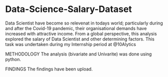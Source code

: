 # Data-Science-Salary-Dataset

Data Scientist have become so relevenat in todays world; particularly during and after the Covid-19 pandemic, their organisational demands have increased with attractive income. From a global perspective, this analysis explored the salary of Data Scientist and other determining factors. This task was undertaken during my Internship period at @10Alytics 

METHODOLOGY
The analysis (bivariate and Univarite) was done using python.

FINDINGS
The findings have been upload. 
